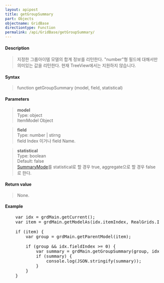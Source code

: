 ```yaml
---
layout: apipost
title: getGroupSummary
part: Objects
objectname: GridBase
directiontype: Function
permalink: /api/GridBase/getGroupSummary/
---
```



#### Description

> 지정한 그룹아이템 모델의 합계 정보를 리턴한다. "number"형 필드에 대해서만 의미있는 값을 리턴한다. 현재 TreeView에서는 지원하지 않습니다.  

#### Syntax

> function getGroupSummary (model, field, statistical)  

#### Parameters

> **model**  
> Type: object  
> ItemModel Object  

> **field**  
> Type: number \| stirng  
> field Index 이거나 field Name.  

> **statistical**  
> Type: boolean  
> Default: false  
> [SummaryMode](/api/types/SummaryMode/)를 statistical로 할 경우 true, aggregate으로 할 경우 false로 한다.  


#### Return value

> None.  

#### Example

<pre class="prettyprint">
    var idx = grdMain.getCurrent();
    var item = grdMain.getModelAs(idx.itemIndex, RealGrids.ItemType.ROW);
         
    if (item) {
        var group = grdMain.getParentModel(item);
             
        if (group && idx.fieldIndex >= 0) {
            var summary = grdMain.getGroupSummary(group, idx.fieldIndex);
            if (summary) {
                console.log(JSON.stringify(summary));
            }
        }
    }
</pre>

